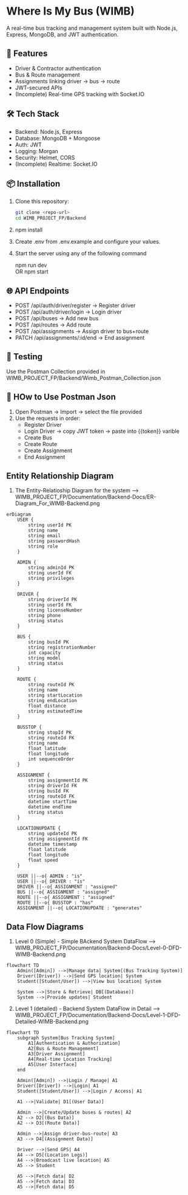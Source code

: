 # Where Is My Bus (WIMB)

A real-time bus tracking and management system built with Node.js, Express, MongoDB, and JWT authentication.  

## 🚀 Features
- Driver & Contractor authentication
- Bus & Route management
- Assignments linking driver -> bus -> route
- JWT-secured APIs
- (Incomplete) Real-time GPS tracking with Socket.IO

## 🛠 Tech Stack
- Backend: Node.js, Express
- Database: MongoDB + Mongoose
- Auth: JWT
- Logging: Morgan
- Security: Helmet, CORS
- (Incomplete) Realtime: Socket.IO

## 📦 Installation
1. Clone this repository:
   ```bash
   git clone <repo-url>
   cd WIMB_PROJECT_FP/Backend

2. npm install

3. Create .env from .env.example and configure your values. 

4. Start the server using any of the following command

    npm run dev  
        OR
    npm start 

## 🌐 API Endpoints 
- POST /api/auth/driver/register → Register driver
- POST /api/auth/driver/login → Login driver
- POST /api/buses → Add new bus
- POST /api/routes → Add route
- POST /api/assignments → Assign driver to bus+route
- PATCH /api/assignments/:id/end → End assignment

## 🧪 Testing 
Use the Postman Collection provided in WIMB_PROJECT_FP/Backend/Wimb_Postman_Collection.json

## 🔑 HOw to Use Postman Json 
1. Open Postman -> Import -> select the file provided 
2. Use the requests in order: 
    - Register Driver 
    - Login Driver -> copy  JWT token -> paste into {{token}} varible
    - Create Bus
    - Create Route 
    - Create Assignment
    - End Assignment

## Entity Relationship Diagram 
1. The Entity-Relatioship Diagram for the system --> WIMB_PROJECT_FP/Documentation/Backend-Docs/ER-Diagram_For_WIMB-Backend.png

```mermaid
erDiagram
    USER {
        string userId PK
        string name
        string email
        string passwordHash
        string role
    }

    ADMIN {
        string adminId PK
        string userId FK
        string privileges
    }

    DRIVER {
        string driverId PK
        string userId FK
        string licenseNumber
        string phone
        string status
    }

    BUS {
        string busId PK
        string registrationNumber
        int capacity
        string model
        string status
    }

    ROUTE {
        string routeId PK
        string name
        string startLocation
        string endLocation
        float distance
        string estimatedTime
    }

    BUSSTOP {
        string stopId PK
        string routeId FK
        string name
        float latitude
        float longitude
        int sequenceOrder
    }

    ASSIGNMENT {
        string assignmentId PK
        string driverId FK
        string busId FK
        string routeId FK
        datetime startTime
        datetime endTime
        string status
    }

    LOCATIONUPDATE {
        string updateId PK
        string assignmentId FK
        datetime timestamp
        float latitude
        float longitude
        float speed
    }

    USER ||--o{ ADMIN : "is"
    USER ||--o{ DRIVER : "is"
    DRIVER ||--o{ ASSIGNMENT : "assigned"
    BUS ||--o{ ASSIGNMENT : "assigned"
    ROUTE ||--o{ ASSIGNMENT : "assigned"
    ROUTE ||--o{ BUSSTOP : "has"
    ASSIGNMENT ||--o{ LOCATIONUPDATE : "generates"
```



## Data Flow Diagrams 
1. Level 0 (Simple) - Simple BAckend System DataFlow --> WIMB_PROJECT_FP/Documentation/Backend-Docs/Level-0-DFD-WIMB-Backend.png

```mermaid
flowchart TD
    Admin([Admin]) -->|Manage data| System[(Bus Tracking System)]
    Driver([Driver]) -->|Send GPS location| System
    Student([Student/User]) -->|View bus location| System

    System -->|Store & Retrieve| DB[(Database)]
    System -->|Provide updates| Student
```



   
2. Level 1 (detailed) - Backend System DataFlow in Detail --> WIMB_PROJECT_FP/Documentation/Backend-Docs/Level-1-DFD-Detailed-WIMB-Backend.png

```mermaid
flowchart TD
    subgraph System[Bus Tracking System]
        A1[Authentication & Authorization]
        A2[Bus & Route Management]
        A3[Driver Assignment]
        A4[Real-time Location Tracking]
        A5[User Interface]
    end

    Admin([Admin]) -->|Login / Manage| A1
    Driver([Driver]) -->|Login| A1
    Student([Student/User]) -->|Login / Access| A1

    A1 -->|Validate| D1[(User Data)]

    Admin -->|Create/Update buses & routes| A2
    A2 --> D2[(Bus Data)]
    A2 --> D3[(Route Data)]

    Admin -->|Assign driver-bus-route| A3
    A3 --> D4[(Assignment Data)]

    Driver -->|Send GPS| A4
    A4 --> D5[(Location Logs)]
    A4 -->|Broadcast live location| A5
    A5 --> Student

    A5 -->|Fetch data| D2
    A5 -->|Fetch data| D3
    A5 -->|Fetch data| D5
```

   
